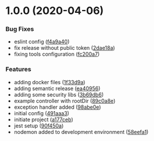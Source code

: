 # 1.0.0 (2020-04-06)


### Bug Fixes

* eslint config ([f4a9a40](https://github.com/alektobias/ts-node-template/commit/f4a9a40e8d49ea84a1d69f53ff8b63b19aae9cae))
* fix release without public token ([2dae18a](https://github.com/alektobias/ts-node-template/commit/2dae18a5d029c77412d4dfa53210916e078f0d4e))
* fixing tools configuration ([fc200a7](https://github.com/alektobias/ts-node-template/commit/fc200a74cb46e3e82f9bb406e9dfd3f1b8d68ba5))


### Features

* adding docker files ([1f33d9a](https://github.com/alektobias/ts-node-template/commit/1f33d9a440f26ccc7e7b27df841aa40fc31ce3fc))
* adding semantic release ([ea40956](https://github.com/alektobias/ts-node-template/commit/ea409563a864f01ff9a392d7ff64eb8a391c26ac))
* adding some security libs ([3b69db6](https://github.com/alektobias/ts-node-template/commit/3b69db6ec39fac41080aa2cbb1a7389185a692fd))
* example controller with rootDir ([89c0a8e](https://github.com/alektobias/ts-node-template/commit/89c0a8e94f35045505110a8f5095987e4f443254))
* exception handler added ([98abe0e](https://github.com/alektobias/ts-node-template/commit/98abe0e962a062659558f70f9a99ab17c25cdbc4))
* initial config ([491aaa3](https://github.com/alektobias/ts-node-template/commit/491aaa3bdab31b2b6bb54f80fc0de3e4cf801484))
* initiate project ([a177ceb](https://github.com/alektobias/ts-node-template/commit/a177ceb8a7ee77219d1b4ea229dece42cac0e96a))
* jest setup ([90f450a](https://github.com/alektobias/ts-node-template/commit/90f450ac34de0b8ee89c7c79dc72b3bdde499904))
* nodemon added to development environment ([58eefa1](https://github.com/alektobias/ts-node-template/commit/58eefa1a41ddd72284a8f0cf6b24a7fa585b8d36))
